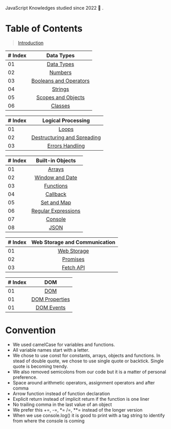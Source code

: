<link rel='stylesheet' href='main.css'>

JavaScript Knowledges studied since 2022 🔨 .

# Table of Contents

> [Introduction](intro.md)

| # Index |                         Data Types                         |
| ------- | :--------------------------------------------------------: |
| 01      |           [Data Types](Data-Types/data_types.md)           |
| 02      |              [Numbers](Data-Types/numbers.md)              |
| 03      | [Booleans and Operators](Data-Types/booleans_operators.md) |
| 04      |              [Strings](Data-Types/strings.md)              |
| 05      |     [Scopes and Objects](Data-Types/scopes_objects.md)     |
| 06      |              [Classes](Data-Types/classes.md)              |

| # Index |                              Logical Processing                              |
| ------- | :--------------------------------------------------------------------------: |
| 01      |                  [Loops](Logical-Processing/Loops/loops.md)                  |
| 02      | [Destructuring and Spreading](Logical-Processing/destructuring_spreading.md) |
| 03      |           [Errors Handling](Logical-Processing/errors_handling.md)           |

| # Index |                           Built-in Objects                           |
| ------- | :------------------------------------------------------------------: |
| 01      |                 [Arrays](Built-in-Objects/arrays.md)                 |
| 02      |          [Window and Date](Built-in-Objects/window_date.md)          |
| 03      |              [Functions](Built-in-Objects/functions.md)              |
| 04      |               [Callback](Built-in-Objects/callback.md)               |
| 05      |              [Set and Map](Built-in-Objects/set_map.md)              |
| 06      | [Regular Expressions](Built-in-Objects/Regular-Expressions/regex.md) |
| 07      |     [Console](Built-in-Objects/Console-Object/console_object.md)     |
| 08      |                   [JSON](Built-in-Objects/JSON.md)                   |

| # Index |       Web Storage and Communication       |
| ------- | :---------------------------------------: |
| 01      | [Web Storage](Web-Storage/web_storage.md) |
| 02      |     [Promises](Promises/promises.md)      |
| 03      |    [Fetch API](Fetch-API/fetch_api.md)    |

| # Index |                   DOM                   |
| ------- | :-------------------------------------: |
| 01      |            [DOM](DOM/DOM.md)            |
| 01      | [DOM Properties](DOM/DOM_properties.md) |
| 01      |     [DOM Events](DOM/DOM_events.md)     |

# Convention

- We used camelCase for variables and functions.
- All variable names start with a letter.
- We chose to use const for constants, arrays, objects and functions. In stead of double quote, we chose to use single quote or backtick. Single quote is becoming trendy.
- We also removed semicolons from our code but it is a matter of personal preference.
- Space around arithmetic operators, assignment operators and after comma
- Arrow function instead of function declaration
- Explicit return instead of implicit return if the function is one liner
- No trailing comma in the last value of an object
- We prefer this +=, -=, \*= /=, \*\*= instead of the longer version
- When we use console.log() it is good to print with a tag string to identify from where the console is coming
